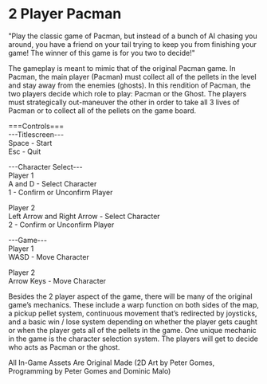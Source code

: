 # 2 Player Pacman
  
"Play the classic game of Pacman, but instead of a bunch of AI chasing you around, you have a friend on your tail trying to keep you from finishing your game! The winner of this game is for you two to decide!"  
  
The gameplay is meant to mimic that of the original Pacman game. In Pacman, the main player (Pacman) must collect all of the pellets in the level and stay away from the enemies (ghosts). In this rendition of Pacman, the two players decide which role to play: Pacman or the Ghost. The players must strategically out-maneuver the other in order to take all 3 lives of Pacman or to collect all of the pellets on the game board.  
  
===Controls===  
---Titlescreen---  
Space - Start  
Esc - Quit  
  
---Character Select---  
Player 1  
A and D - Select Character  
1 - Confirm or Unconfirm Player  

Player 2  
Left Arrow and Right Arrow - Select Character  
2 - Confirm or Unconfirm Player  

---Game---  
Player 1  
WASD - Move Character  

Player 2  
Arrow Keys - Move Character  
  
Besides the 2 player aspect of the game, there will be many of the original game’s mechanics. These include a warp function on both sides of the map, a pickup pellet system, continuous movement that’s redirected by joysticks, and a basic win / lose system depending on whether the player gets caught or when the player gets all of the pellets in the game. One unique mechanic in the game is the character selection system. The players will get to decide who acts as Pacman or the ghost.  
  
All In-Game Assets Are Original Made (2D Art by Peter Gomes, Programming by Peter Gomes and Dominic Malo)
